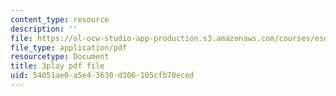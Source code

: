 ```yaml
---
content_type: resource
description: ''
file: https://ol-ocw-studio-app-production.s3.amazonaws.com/courses/esd-051j-engineering-innovation-and-design-fall-2012/54051ae0a5e43630d306105cfb70eced_ET15GHDbbeA.pdf
file_type: application/pdf
resourcetype: Document
title: 3play pdf file
uid: 54051ae0-a5e4-3630-d306-105cfb70eced
---
```

